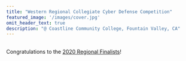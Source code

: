 ```yaml
---
title: "Western Regional Collegiate Cyber Defense Competition"
featured_image: '/images/cover.jpg'
omit_header_text: true
description: "@ Coastline Community College, Fountain Valley, CA"
---
```

<br> Congratulations to the [2020 Regional Finalists](/participants/2020-teams/)!
